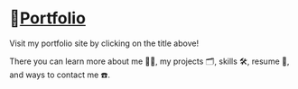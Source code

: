 # 💼[Portfolio](https://www.iamsamsong.com)
Visit my portfolio site by clicking on the title above!

There you can learn more about me 🙋‍♂️, my projects 🗂️, skills 🛠️, resume 🧾, and ways to contact me ☎️.

[](PortfolioPage.png)

